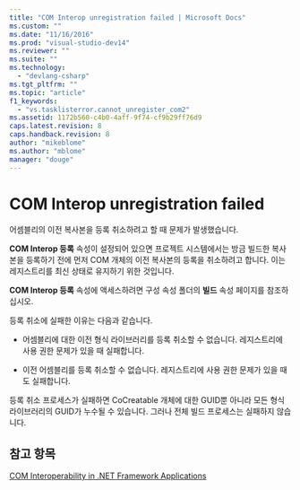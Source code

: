 ```yaml
---
title: "COM Interop unregistration failed | Microsoft Docs"
ms.custom: ""
ms.date: "11/16/2016"
ms.prod: "visual-studio-dev14"
ms.reviewer: ""
ms.suite: ""
ms.technology: 
  - "devlang-csharp"
ms.tgt_pltfrm: ""
ms.topic: "article"
f1_keywords: 
  - "vs.tasklisterror.cannot_unregister_com2"
ms.assetid: 1172b560-c4b0-4aff-9f74-cf9b29ff76d9
caps.latest.revision: 8
caps.handback.revision: 8
author: "mikeblome"
ms.author: "mblome"
manager: "douge"
---
```

# COM Interop unregistration failed
어셈블리의 이전 복사본을 등록 취소하려고 할 때 문제가 발생했습니다.  
  
 **COM Interop 등록** 속성이 설정되어 있으면 프로젝트 시스템에서는 방금 빌드한 복사본을 등록하기 전에 먼저 COM 개체의 이전 복사본의 등록을 취소하려고 합니다.  이는 레지스트리를 최신 상태로 유지하기 위한 것입니다.  
  
 **COM Interop 등록** 속성에 액세스하려면 구성 속성 폴더의 **빌드** 속성 페이지를 참조하십시오.  
  
 등록 취소에 실패한 이유는 다음과 같습니다.  
  
-   어셈블리에 대한 이전 형식 라이브러리를 등록 취소할 수 없습니다.  레지스트리에 사용 권한 문제가 있을 때 실패합니다.  
  
-   이전 어셈블리를 등록 취소할 수 없습니다.  레지스트리에 사용 권한 문제가 있을 때도 실패합니다.  
  
 등록 취소 프로세스가 실패하면 CoCreatable 개체에 대한 GUID뿐 아니라 모든 형식 라이브러리의 GUID가 누수될 수 있습니다.  그러나 전체 빌드 프로세스는 실패하지 않습니다.  
  
## 참고 항목  
 [COM Interoperability in .NET Framework Applications](../Topic/COM%20Interoperability%20in%20.NET%20Framework%20Applications%20\(Visual%20Basic\).md)